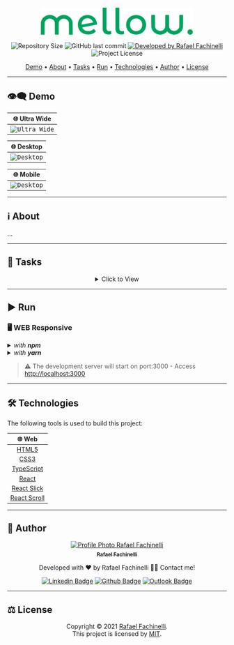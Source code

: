 <p align="center">
  <img alt="Mellow" src=".github/banner.svg" width="350px"/>
<p>

<p align="center"> 
  <img alt="Repository Size" src="https://img.shields.io/github/repo-size/rafaelfachinelli/mellow?color=2BCFA2&style=for-the-badge">
  <img alt="GitHub last commit" src="https://img.shields.io/github/last-commit/rafaelfachinelli/mellow?color=2BCFA2&style=for-the-badge">
  <a href="https://github.com/rafaelfachinelli">
    <img alt="Developed by Rafael Fachinelli" src="https://img.shields.io/badge/Developer-Rafael_Fachinelli-%2BCFA2?color=2BCFA2&style=for-the-badge">
  </a>
  <img alt="Project License" src="https://img.shields.io/github/license/rafaelfachinelli/mellow?color=2BCFA2&style=for-the-badge"/>
<p>

<p align="center">
 <a href="#eye_speech_bubble-demo">Demo</a> •
 <a href="#information_source-about">About</a> •
 <a href="#memo-tasks">Tasks</a> •
 <a href="#arrow_forward-run">Run</a> •
 <a href="#hammer_and_wrench-technologies">Technologies</a> •
 <a href="#boy-author">Author</a> •
 <a href="#balance_scale-license">License</a>
</p>

---
## :eye_speech_bubble: **Demo**

<div align="center">
  
|:globe_with_meridians: Ultra Wide|
|:---:|
|<kbd>![Ultra Wide](.github/ultra_demo.gif)</kbd>|

|:globe_with_meridians: Desktop|
|:---:|
|<kbd>![Desktop](.github/desktop_demo.gif)</kbd>|

|:globe_with_meridians: Mobile|
|:---:|
|<kbd>![Desktop](.github/mobile_demo.gif)</kbd>|

</div>
  
---
## :information_source: About

...

---
## :memo: **Tasks**

<div align="center">
<details>
<summary>Click to View</summary>

|State|Task|
|:---:|:---|
|:heavy_check_mark:|Initial Structure|
|:heavy_check_mark:|Create a global CSS|
|:heavy_check_mark:|Create Nagivator component|
|:heavy_check_mark:|Create Button component|
|:heavy_check_mark:|Create Pricing component|
|:heavy_check_mark:|Create Recipes component|
|:heavy_check_mark:|Create Recipe component|
|:heavy_check_mark:|Create GoGreen component|
|:heavy_check_mark:|Create HowItWorks component|
|:heavy_check_mark:|Create DownloadApp component|
|:heavy_check_mark:|Create Footer component|
|:heavy_check_mark:|Create react routes|
|:heavy_check_mark:|Create Landing page|
|:heavy_check_mark:|Responsive design: tablet|
|:heavy_check_mark:|Responsive design: mobile|
|:heavy_check_mark:|Responsive design: desktop|
|:heavy_check_mark:|Responsive design: ultra wide|

</details>
</div>

---
## :arrow_forward: **Run**

### :desktop_computer: **WEB Responsive**

<details>
  <summary><i>with <b>npm</b></i></summary>
  
  ```bash
  # Install dependencies
  $ npm install

  # Start development server
  $ npm start
  ```
  
</details>

<details>
  <summary><i>with <b>yarn</b></i></summary>
  
  ```bash
  # Install dependencies
  $ yarn

  # Start development server
  $ yarn start

  ```

</details>

> ⚠️ The development server will start on port:3000 - Access <http://localhost:3000>

---
## :hammer_and_wrench: **Technologies**

The following tools is used to build this project:

<div align="center">

|:globe_with_meridians: Web|
|:---:|
|[HTML5]()|
|[CSS3]()|
|[TypeScript](https://www.typescriptlang.org)|
|[React](https://reactjs.org)|
|[React Slick](https://react-slick.neostack.com)|
|[React Scroll](https://www.npmjs.com/package/react-scroll)|

</div>

---
## :boy: **Author**

<div align="center">

<a href="https://github.com/rafaelfachinelli">
 <img src="https://avatars2.githubusercontent.com/u/19878139?s=460&u=363cb967c17e13003de2cbb894771bbb51ac2eb1&v=4" width="100px;" alt="Profile Photo Rafael Fachinelli"/>
 <br/>
 <sub><b>Rafael Fachinelli</b></sub>
</a>

Developed with ❤️ by Rafael Fachinelli 👋🏽 Contact me!

[![Linkedin Badge](https://img.shields.io/badge/-Rafael_Fachinelli-blue?style=flat-square&logo=Linkedin&logoColor=white)](https://www.linkedin.com/in/rafaelfachinelli)
[![Github Badge](https://img.shields.io/badge/-rafaelfachinelli-000?style=flat-square&logo=Github&logoColor=white)](https://github.com/rafaelfachinelli)
[![Outlook Badge](https://img.shields.io/badge/-rafael.fachinelli@fatec.sp.gov.br-0078d4?style=flat-square&logo=microsoft-outlook&logoColor=white)](mailto:rafael.fachinelli@fatec.sp.gov.br)

</div>

---
## :balance_scale: **License**

<div align="center">

Copyright © 2021 [Rafael Fachinelli](https://github.com/rafaelfachinelli).<br />
This project is licensed by [MIT](./LICENSE).

</div>

